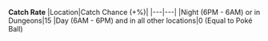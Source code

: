 **Catch Rate**
|Location|Catch Chance (+%)|
|---|---|
|Night (6PM - 6AM) or in Dungeons|15
|Day (6AM - 6PM) and in all other locations|0 (Equal to Poké Ball)